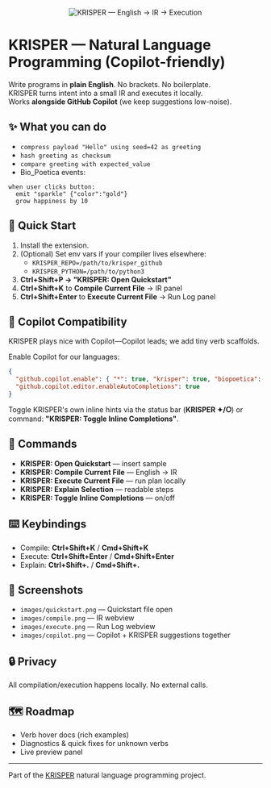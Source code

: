 <p align="center">
  <img src="branding/krisper_readme_intro.svg" alt="KRISPER — English → IR → Execution" />
</p>

# KRISPER — Natural Language Programming (Copilot-friendly)

Write programs in **plain English**. No brackets. No boilerplate.  
KRISPER turns intent into a small IR and executes it locally.  
Works **alongside GitHub Copilot** (we keep suggestions low-noise).

## ✨ What you can do
- `compress payload "Hello" using seed=42 as greeting`
- `hash greeting as checksum`
- `compare greeting with expected_value`
- Bio_Poetica events:  
```
when user clicks button:
  emit "sparkle" {"color":"gold"}
  grow happiness by 10
```

## 🚀 Quick Start
1. Install the extension.
2. (Optional) Set env vars if your compiler lives elsewhere:
   - `KRISPER_REPO=/path/to/krisper_github`
   - `KRISPER_PYTHON=/path/to/python3`
3. **Ctrl+Shift+P → "KRISPER: Open Quickstart"**  
4. **Ctrl+Shift+K** to **Compile Current File** → IR panel  
5. **Ctrl+Shift+Enter** to **Execute Current File** → Run Log panel

## 🤝 Copilot Compatibility
KRISPER plays nice with Copilot—Copilot leads; we add tiny verb scaffolds.

Enable Copilot for our languages:
```json
{
  "github.copilot.enable": { "*": true, "krisper": true, "biopoetica": true },
  "github.copilot.editor.enableAutoCompletions": true
}
```

Toggle KRISPER's own inline hints via the status bar (**KRISPER ✦/⭘**) or command:
**"KRISPER: Toggle Inline Completions"**.

## 🧰 Commands

* **KRISPER: Open Quickstart** — insert sample
* **KRISPER: Compile Current File** — English → IR
* **KRISPER: Execute Current File** — run plan locally
* **KRISPER: Explain Selection** — readable steps
* **KRISPER: Toggle Inline Completions** — on/off

## ⌨️ Keybindings

* Compile: **Ctrl+Shift+K** / **Cmd+Shift+K**
* Execute: **Ctrl+Shift+Enter** / **Cmd+Shift+Enter**
* Explain: **Ctrl+Shift+.** / **Cmd+Shift+.**

## 📸 Screenshots

* `images/quickstart.png` — Quickstart file open
* `images/compile.png` — IR webview
* `images/execute.png` — Run Log webview
* `images/copilot.png` — Copilot + KRISPER suggestions together

## 🔒 Privacy

All compilation/execution happens locally. No external calls.

## 🗺️ Roadmap

* Verb hover docs (rich examples)
* Diagnostics & quick fixes for unknown verbs
* Live preview panel

---

Part of the [KRISPER](https://github.com/echo313unfolding/KRISPER) natural language programming project.